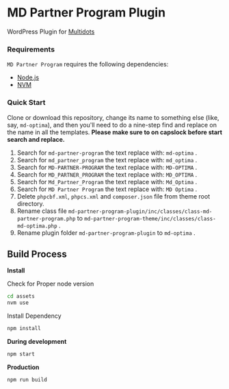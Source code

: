 # MD Partner Program Plugin

WordPress Plugin for [Multidots](https://www.multidots.com/)

### Requirements

`MD Partner Program` requires the following dependencies:

- [Node.js](https://nodejs.org/)
- [NVM](https://wptraining.md10x.com/lessons/install-nvm/) 

### Quick Start

Clone or download this repository, change its name to something else (like, say, `md-optima`), and then you'll need to do a nine-step find and replace on the name in all the templates. **Please make sure to on capslock before start search and replace.**

1. Search for `md-partner-program` the text replace with: `md-optima` .
2. Search for `md_partner_program` the text replace with: `md_optima` .
3. Search for `MD-PARTNER-PROGRAM` the text replace with: `MD-OPTIMA` .
4. Search for `MD_PARTNER_PROGRAM` the text replace with: `MD_OPTIMA` .
5. Search for `Md_Partner_Program` the text replace with: `Md_Optima` .
6. Search for `MD Partner Program` the text replace with: `MD Optima` .
7. Delete `phpcbf.xml`, `phpcs.xml` and `composer.json` file from theme root directory.
8. Rename class file `md-partner-program-plugin/inc/classes/class-md-partner-program.php` to `md-partner-program-theme/inc/classes/class-md-optima.php` .
9. Rename plugin folder `md-partner-program-plugin` to `md-optima` .


## Build Process

**Install**

Check for Proper node version

```bash
cd assets
nvm use
```

Install Dependency

```bash
npm install
```

**During development**

```bash
npm start
```

**Production**

```bash
npm run build
```